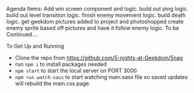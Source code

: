 Agenda Items:
	Add win screen component and logic.
	build out ping logic.
	build out level transition logic. 
	finish enemy movement logic. 
	build death logic.
	get geekdom pictures added to project and photoshopped
	create enemy sprite based off pictures and have it follow enemy logic. 
	To be Continued....


To Get Up and Running
  - Clone the repo from https://github.com/5-nights-at-Geekdom/5nag
  - run `npm i` to install packages needed
  - `npm start` to start the local server on PORT 3000
  - `npm run watch-sass` to start watching main.sass file so saved updates will rebuild the main.css page.

